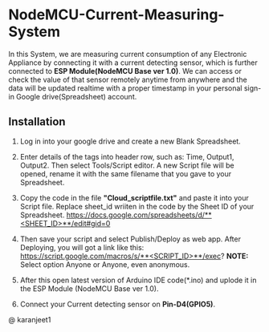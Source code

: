 # NodeMCU-Current-Measuring-System
In this System, we are measuring current consumption of any Electronic Appliance by connecting it with a current detecting sensor, which is further connected to **ESP Module(NodeMCU Base ver 1.0)**. We can access or check the value of that sensor remotely anytime from anywhere and the data will be updated realtime with a proper timestamp in your personal sign-in Google drive(Spreadsheet) account.

## Installation
1. Log in into your google drive and create a new Blank Spreadsheet.
2. Enter details of the tags into header row, such as: Time, Output1, Output2. Then select Tools/Script editor. A new Script file will be opened, rename it with the same filename that you gave to your Spreadsheet.
3. Copy the code in the file **"Cloud_scriptfile.txt"** and paste it into your Script file. 
    Replace sheet_id wriiten in the code by the Sheet ID of your Spreadsheet.
    https://docs.google.com/spreadsheets/d/**<SHEET_ID>**/edit#gid=0
4. Then save your script and select Publish/Deploy as web app. After Deploying, you will got a link like this: https://script.google.com/macros/s/**<SCRIPT_ID>**/exec?
    **NOTE:** Select option Anyone or Anyone, even anonymous.
    	    
5. After this open latest version of Arduino IDE code(*.ino) and uplode it in the ESP Module (NodeMCU Base ver 1.0).
6. Connect your Current detecting sensor on **Pin-D4(GPIO5)**.
     
@ karanjeet1

